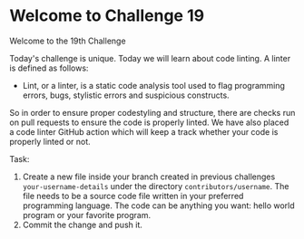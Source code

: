 # Welcome to Challenge 19

Welcome to the 19th Challenge

Today's challenge is unique. Today we will learn about code linting. A linter is defined as follows:

- Lint, or a linter, is a static code analysis tool used to flag programming errors, bugs, stylistic errors and suspicious constructs.

So in order to ensure proper codestyling and structure, there are checks run on pull requests to ensure the code is properly linted. We have also placed a code linter GitHub action which will keep a track whether your code is properly linted or not.

Task:

1. Create a new file inside your branch created in previous challenges `your-username-details` under the directory `contributors/username`. The file needs to be a source code file written in your preferred programming language. The code can be anything you want: hello world program or your favorite program.
2. Commit the change and push it.
